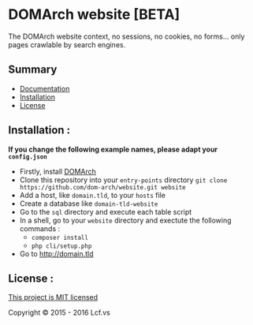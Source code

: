 # <a name="title">DOMArch website [BETA]</a>

The DOMArch website context, no sessions, no cookies, no forms... only pages crawlable by search engines.

## <a name="summary">Summary</a>
* [Documentation](./doc#title)
* [Installation](#installation)
* [License](#license)

## <a name="installation">Installation :</a>

<strong>If you change the following example names, please adapt your `config.json`</strong>

* Firstly, install [DOMArch](https://github.com/dom-arch/dom-arch)
* Clone this repository into your `entry-points` directory
   `git clone https://github.com/dom-arch/website.git website`
* Add a host, like `domain.tld`, to your `hosts` file
* Create a database like `domain-tld-website`
* Go to the `sql` directory and execute each table script
* In a shell, go to your `website` directory and exectute the following commands :
  * `composer install`
  * `php cli/setup.php`
* Go to http://domain.tld

## <a name="license">License :</a>
[This project is MIT licensed](https://github.com/dom-arch/service/blob/master/LICENSE)

Copyright © 2015 - 2016 Lcf.vs
